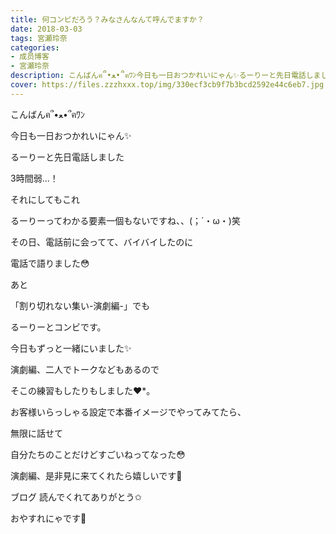```yaml
---
title: 何コンビだろう？みなさんなんて呼んでますか？
date: 2018-03-03
tags: 宮瀬玲奈
categories: 
- 成员博客
- 宮瀬玲奈
description: こんばんฅ՞•ﻌ•՞ฅﾜﾝ今日も一日おつかれいにゃん✨るーりーと先日電話しました3時間弱...！それにしてもこれるーりーってわかる要素一個もな...
cover: https://files.zzzhxxx.top/img/330ecf3cb9f7b3bcd2592e44c6eb7.jpg 
---
```





こんばんฅ՞•ﻌ•՞ฅﾜﾝ



今日も一日おつかれいにゃん✨






るーりーと先日電話しました










3時間弱...！






それにしてもこれ

るーりーってわかる要素一個もないですね、、(；´・ω・)笑





その日、電話前に会ってて、バイバイしたのに

電話で語りました😳















あと

「割り切れない集い-演劇編-」でも

るーりーとコンビです。



今日もずっと一緒にいました✨




演劇編、二人でトークなどもあるので

そこの練習もしたりもしました❤︎*。




お客様いらっしゃる設定で本番イメージでやってみてたら、

無限に話せて

自分たちのことだけどすごいねってなった😳









演劇編、是非見に来てくれたら嬉しいです💓









ブログ
読んでくれてありがとう✩




おやすれにゃです💓


